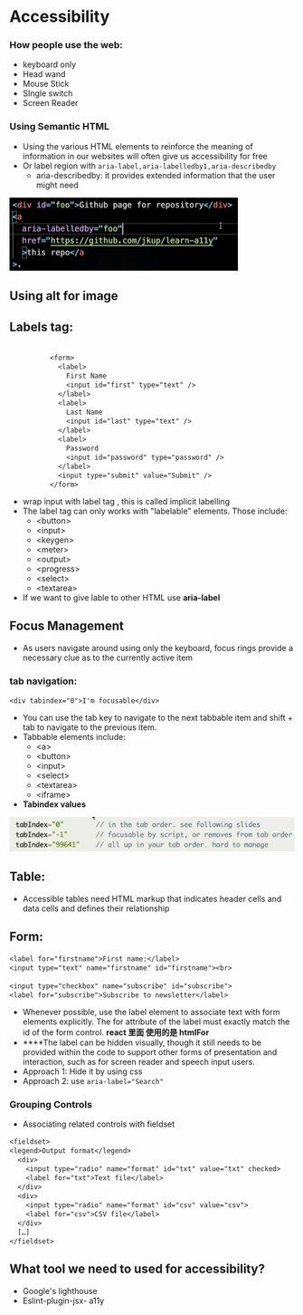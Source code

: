 # Accessibility

### How people use the web: <a id="semantic-html"></a>

* keyboard only
* Head wand
* Mouse  Stick
* SIngle switch
* Screen Reader

### Using Semantic HTML <a id="semantic-html"></a>

* Using the various HTML elements to reinforce the meaning of information in our websites will often give us accessibility for free
* Or label region with  `aria-label,aria-labelledby1,aria-describedby`
  * aria-describedby: it provides extended information that the user might need

![](.gitbook/assets/image%20%28150%29.png)

## **Using alt for image**

## **Labels tag:**

```text
        
          <form>
            <label>
              First Name
              <input id="first" type="text" />
            </label>
            <label>
              Last Name
              <input id="last" type="text" />
            </label>
            <label>
              Password
              <input id="password" type="password" />
            </label>
            <input type="submit" value="Submit" />
          </form>
```

* wrap input with label tag , this is called implicit labelling
* The label tag can only works with "labelable" elements. Those include:
  * &lt;button&gt;
  * &lt;input&gt;
  * &lt;keygen&gt;
  * &lt;meter&gt;
  * &lt;output&gt;
  * &lt;progress&gt;
  * &lt;select&gt;
  * &lt;textarea&gt;
* If we want to give lable to other HTML use **aria-label**

## **Focus Management**

* As users navigate around using only the keyboard, focus rings provide a necessary clue as to the currently active item

### tab navigation:

```text
<div tabindex="0">I'm focusable</div>
```

* You can use the tab key to navigate to the next tabbable item and shift + tab to navigate to the previous item.
* Tabbable elements include:
  * &lt;a&gt;
  * &lt;button&gt;
  * &lt;input&gt;
  * &lt;select&gt;
  * &lt;textarea&gt;
  * &lt;iframe&gt;
* **Tabindex values**

![](.gitbook/assets/image%20%28149%29.png)

## **Table:**

* Accessible tables need HTML markup that indicates header cells and data cells and defines their relationship

## **Form:**

```text
<label for="firstname">First name:</label>
<input type="text" name="firstname" id="firstname"><br>

<input type="checkbox" name="subscribe" id="subscribe">
<label for="subscribe">Subscribe to newsletter</label>
```

* Whenever possible, use the label element to associate text with form elements explicitly. The for attribute of the label must exactly match the id of the form control.  **react 里面 使用的是 htmlFor**
*  ****The label can be hidden visually, though it still needs to be provided within the code to support other forms of presentation and interaction, such as for screen reader and speech input users.
  * Approach 1: Hide it by using css
  * Approach 2: use `aria-label="Search"`

### Grouping Controls

* Associating related controls with fieldset

```text
<fieldset>
<legend>Output format</legend>
  <div>
    <input type="radio" name="format" id="txt" value="txt" checked>
    <label for="txt">Text file</label>
  </div>
  <div>
    <input type="radio" name="format" id="csv" value="csv">
    <label for="csv">CSV file</label>
  </div>
  […]
</fieldset>
```





## What tool we need to used for accessibility?

* Google's lighthouse
* Eslint-plugin-jsx- a11y



